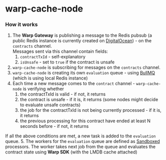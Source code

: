 # warp-cache-node

### How it works

1. The **Warp Gateway** is publishing a message to the Redis pubsub (a public Redis instance is currently created on [DigitalOcean](https://cloud.digitalocean.com/databases/db-redis-fra1-14884?i=c46683)) - on the `contracts` channel.  
Messages sent via this channel contain fields:
   1. `contractTxId` - self-explanatory
   2. `isUnsafe` - set to `true` if the contract is unsafe 
2. `warp-cache-node` is subscribing for messages on the `contracts` channel.
3. `warp-cache-node` is creating its own `evaluation` queue - using [BullMQ](https://github.com/taskforcesh/bullmq#readme) (which is using local Redis instance)
4. Each time a new message comes to the `contract` channel - `warp-cache-node` is verifying whether
   1. the contractTxId is valid - if not, it returns
   2. the contract is unsafe - if it is, it returns (some nodes might decide to evaluate unsafe contracts)
   3. the job for the contractTxId is not being currently processed - if it is, it returns
   4. the previous processing for this contract have ended at least N seconds before - if not, it returns

If all the above conditions are met, a new task is added to the `evaluation` queue.
5. The workers for the `evaluation` queue are defined as [Sandboxed](https://docs.bullmq.io/guide/workers/sandboxed-processors) processors.
The worker takes next job from the queue and evaluates the contract state using **Warp SDK** (with the LMDB cache attached)
